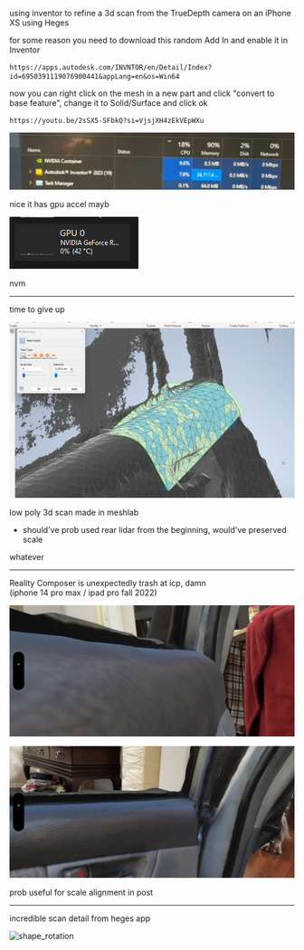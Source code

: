 
using inventor to refine a 3d scan from the TrueDepth camera on an iPhone XS using Heges


for some reason you need to download this random Add In and enable it in Inventor
```
https://apps.autodesk.com/INVNTOR/en/Detail/Index?id=6950391119076900441&appLang=en&os=Win64
```

now you can right click on the mesh in a new part and click "convert to base feature", change it to Solid/Surface and click ok


```
https://youtu.be/2sSX5-SFbkQ?si=VjsjXH4zEkVEpWXu
```

![nvidia_taskmanager_screenshot](nvidia_taskmanager_screenshot.jpg)

nice it has gpu accel mayb

![gpu0](gpu0.png)

nvm

---

time to give up


![whatever](whatever.png)

low poly 3d scan made in meshlab
- should've prob used rear lidar from the beginning, would've preserved scale

whatever

---

Reality Composer is unexpectedly trash at icp, damn <br>
(iphone 14 pro max / ipad pro fall 2022) 

![scan_scuffed1](scan_scuffed1.jpg)

![scan_scuffed1](scan_scuffed2.jpg)

prob useful for scale alignment in post

---

incredible scan detail from heges app

![shape_rotation](shape_rotation.gif)





